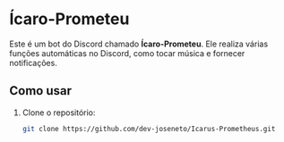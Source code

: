 # Ícaro-Prometeu

Este é um bot do Discord chamado **Ícaro-Prometeu**. Ele realiza várias funções automáticas no Discord, como tocar música e fornecer notificações.

## Como usar

1. Clone o repositório:
   ```bash
   git clone https://github.com/dev-joseneto/Icarus-Prometheus.git
